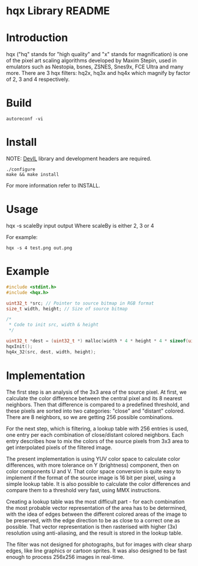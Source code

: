 hqx Library README
==================

# Introduction
hqx ("hq" stands for "high quality" and "x" stands for magnification) is one of the pixel art scaling algorithms developed by Maxim Stepin, used in emulators such as Nestopia, bsnes, ZSNES, Snes9x, FCE Ultra and many more. There are 3 hqx filters: hq2x, hq3x and hq4x which magnify by factor of 2, 3 and 4 respectively.

# Build

    autoreconf -vi

# Install
NOTE: [DevIL](http://openil.sf.net/) library and development headers are required.

    ./configure
    make && make install

For more information refer to INSTALL.

# Usage
hqx -s scaleBy input output
Where scaleBy is either 2, 3 or 4

For example:
```
hqx -s 4 test.png out.png
```

# Example
```c
#include <stdint.h>
#include <hqx.h>

uint32_t *src; // Pointer to source bitmap in RGB format
size_t width, height; // Size of source bitmap

/*
 * Code to init src, width & height
 */

uint32_t *dest = (uint32_t *) malloc(width * 4 * height * 4 * sizeof(uint32_t));
hqxInit();
hq4x_32(src, dest, width, height);
```

# Implementation
The first step is an analysis of the 3x3 area of the source pixel. At first, we
calculate the color difference between the central pixel and its 8 nearest
neighbors. Then that difference is compared to a predefined threshold, and these
pixels are sorted into two categories: "close" and "distant" colored. There are
8 neighbors, so we are getting 256 possible combinations.

For the next step, which is filtering, a lookup table with 256 entries is used,
one entry per each combination of close/distant colored neighbors. Each entry
describes how to mix the colors of the source pixels from 3x3 area to get
interpolated pixels of the filtered image.

The present implementation is using YUV color space to calculate color
differences, with more tolerance on Y (brightness) component, then on color
components U and V. That color space conversion is quite easy to implement if
the format of the source image is 16 bit per pixel, using a simple lookup table.
It is also possible to calculate the color differences and compare them to a
threshold very fast, using MMX instructions.

Creating a lookup table was the most difficult part - for each combination the
most probable vector representation of the area has to be determined, with the
idea of edges between the different colored areas of the image to be preserved,
with the edge direction to be as close to a correct one as possible. That vector
representation is then rasterised with higher (3x) resolution using
anti-aliasing, and the result is stored in the lookup table.

The filter was not designed for photographs, but for images with clear sharp
edges, like line graphics or cartoon sprites. It was also designed to be fast
enough to process 256x256 images in real-time.
